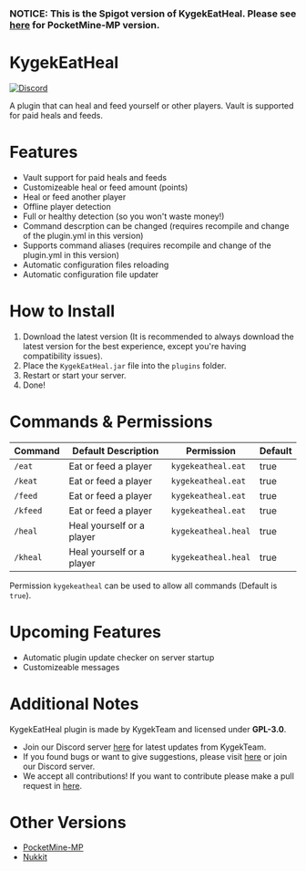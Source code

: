 
### NOTICE: This is the Spigot version of KygekEatHeal. Please see [here](https://github.com/KygekTeam/KygekEatHeal) for PocketMine-MP version.

# KygekEatHeal

[![Discord](https://img.shields.io/discord/735439472992321587.svg?label=&logo=discord&logoColor=ffffff&color=7389D8&labelColor=6A7EC2)](https://discord.gg/CXtqUZv)

A plugin that can heal and feed yourself or other players. Vault is supported for paid heals and feeds.

# Features

- Vault support for paid heals and feeds
- Customizeable heal or feed amount (points)
- Heal or feed another player
- Offline player detection
- Full or healthy detection (so you won't waste money!)
- Command descrption can be changed (requires recompile and change of the plugin.yml in this version)
- Supports command aliases (requires recompile and change of the plugin.yml in this version)
- Automatic configuration files reloading
- Automatic configuration file updater

# How to Install

1. Download the latest version (It is recommended to always download the latest version for the best experience, except you're having compatibility issues).
2. Place the `KygekEatHeal.jar` file into the `plugins` folder.
3. Restart or start your server.
4. Done!

# Commands & Permissions

| Command | Default Description | Permission | Default |
| --- | --- | --- | --- |
| `/eat` | Eat or feed a player | `kygekeatheal.eat` | true |
| `/keat` | Eat or feed a player | `kygekeatheal.eat` | true |
| `/feed` | Eat or feed a player | `kygekeatheal.eat` | true |
| `/kfeed` | Eat or feed a player | `kygekeatheal.eat` | true |
| `/heal` | Heal yourself or a player | `kygekeatheal.heal` | true |
| `/kheal` | Heal yourself or a player | `kygekeatheal.heal` | true |

Permission `kygekeatheal` can be used to allow all commands (Default is `true`).

# Upcoming Features

- Automatic plugin update checker on server startup
- Customizeable messages

# Additional Notes

KygekEatHeal plugin is made by KygekTeam and licensed under **GPL-3.0**.

- Join our Discord server <a href="https://discord.gg/CXtqUZv">here</a> for latest updates from KygekTeam.
- If you found bugs or want to give suggestions, please visit <a href="https://github.com/KygekTeam/KygekEatHeal-Spigot/issues">here</a> or join our Discord server.
- We accept all contributions! If you want to contribute please make a pull request in <a href="https://github.com/KygekTeam/KygekEatHeal-Spigot/pulls">here</a>.

# Other Versions

- [PocketMine-MP](https://github.com/KygekTeam/KygekEatHeal)
- [Nukkit](https://github.com/KygekTeam/KygekEatHeal-Nukkit)
